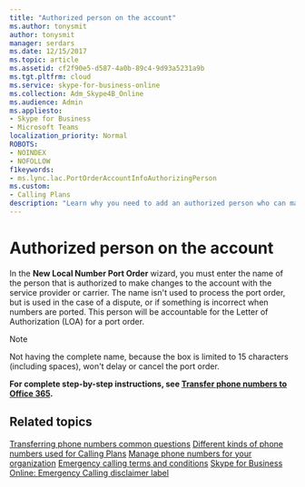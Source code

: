 ```yaml
---
title: "Authorized person on the account"
ms.author: tonysmit
author: tonysmit
manager: serdars
ms.date: 12/15/2017
ms.topic: article
ms.assetid: cf2f90e5-d587-4a0b-89c4-9d93a5231a9b
ms.tgt.pltfrm: cloud
ms.service: skype-for-business-online
ms.collection: Adm_Skype4B_Online
ms.audience: Admin
ms.appliesto:
- Skype for Business
- Microsoft Teams
localization_priority: Normal
ROBOTS: 
- NOINDEX
- NOFOLLOW
f1keywords:
- ms.lync.lac.PortOrderAccountInfoAuthorizingPerson
ms.custom:
- Calling Plans
description: "Learn why you need to add an authorized person who can make changes to the account when you use the New Local Number Port Order wizard."
---
```


# Authorized person on the account

In the **New Local Number Port Order** wizard, you must enter the name of the person that is authorized to make changes to the account with the service provider or carrier. The name isn't used to process the port order, but is used in the case of a dispute, or if something is incorrect when numbers are ported. This person will be accountable for the Letter of Authorization (LOA) for a port order.
  
> [!NOTE]
> Not having the complete name, because the box is limited to 15 characters (including spaces), won't delay or cancel the port order. 
  
 **For complete step-by-step instructions, see [Transfer phone numbers to Office 365](transfer-phone-numbers-to-office-365.md).**
  
## Related topics
[Transferring phone numbers common questions](transferring-phone-numbers-common-questions.md)
[Different kinds of phone numbers used for Calling Plans](different-kinds-of-phone-numbers-used-for-calling-plans.md)
[Manage phone numbers for your organization](manage-phone-numbers-for-your-organization.md)
[Emergency calling terms and conditions](emergency-calling-terms-and-conditions.md)
[Skype for Business Online: Emergency Calling disclaimer label](https://go.microsoft.com/fwlink/?LinkID=692099)